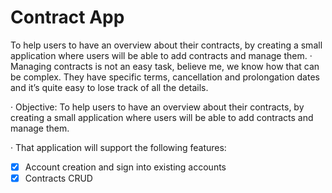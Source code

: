 # Contract App
To help users to have an overview about their contracts, by creating a small application where users will be able to add contracts and manage them.
· Managing contracts is not an easy task, believe me, we know how that can be complex. They have specific terms, cancellation and prolongation dates and it’s quite easy to lose track of all the details.

· Objective: To help users to have an overview about their contracts, by creating a small application where users will be able to add contracts and manage them.

· That application will support the following features:

- [x] Account creation and sign into existing accounts
- [x] Contracts CRUD
